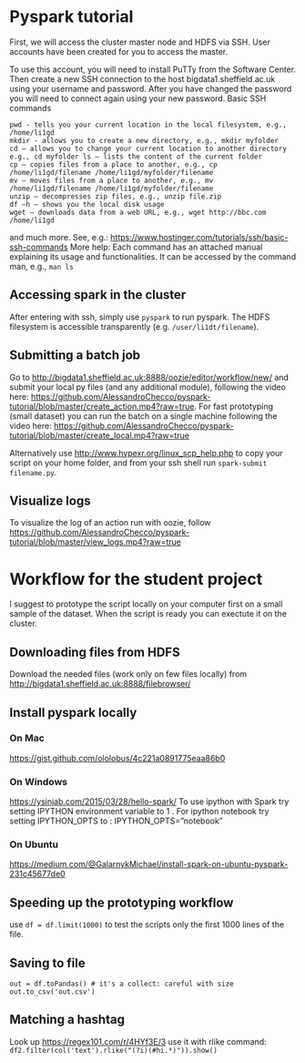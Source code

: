 # Pyspark tutorial
First, we will access the cluster master node and HDFS via SSH.
User accounts have been created for you to access the master.

To use this account, you will need to install PuTTy from the Software Center.
Then create a new SSH connection to the host bigdata1.sheffield.ac.uk using your username and password. After you have changed the password you will need to connect again using your new password.
Basic SSH commands
```
pwd - tells you your current location in the local filesystem, e.g., /home/li1gd
mkdir - allows you to create a new directory, e.g., mkdir myfolder
cd – allows you to change your current location to another directory e.g., cd myfolder ls – lists the content of the current folder
cp – copies files from a place to another, e.g., cp /home/li1gd/filename /home/li1gd/myfolder/filename
mv – moves files from a place to another, e.g., mv /home/li1gd/filename /home/li1gd/myfolder/filename
unzip – decompresses zip files, e.g., unzip file.zip
df –h – shows you the local disk usage
wget – downloads data from a web URL, e.g., wget http://bbc.com /home/li1gd
```

and much more. See, e.g.:
https://www.hostinger.com/tutorials/ssh/basic-ssh-commands
More help: Each command has an attached manual explaining its usage and functionalities. It can be accessed by the command man, e.g., `` man ls ``

## Accessing spark in the cluster
After entering with ssh, simply use `` pyspark `` to run pyspark. The HDFS filesystem is accessible transparently (e.g. ``/user/li1dt/filename``).

## Submitting a batch job
Go to http://bigdata1.sheffield.ac.uk:8888/oozie/editor/workflow/new/ and submit your local py files (and any additional module), following the video here: https://github.com/AlessandroChecco/pyspark-tutorial/blob/master/create_action.mp4?raw=true. For fast prototyping (small dataset) you can run the batch on a single machine following the video here: https://github.com/AlessandroChecco/pyspark-tutorial/blob/master/create_local.mp4?raw=true

Alternatively use http://www.hypexr.org/linux_scp_help.php to copy your script on your home folder, and from your ssh shell run ``spark-submit filename.py``.

## Visualize logs
To visualize the log of an action run with oozie, follow https://github.com/AlessandroChecco/pyspark-tutorial/blob/master/view_logs.mp4?raw=true

# Workflow for the student project
I suggest to prototype the script locally on your computer first on a small sample of the dataset. When the script is ready you can exectute it on the cluster.

## Downloading files from HDFS
Download the needed files (work only on few files locally) from http://bigdata1.sheffield.ac.uk:8888/filebrowser/

## Install pyspark locally

### On Mac
https://gist.github.com/ololobus/4c221a0891775eaa86b0
### On Windows
https://ysinjab.com/2015/03/28/hello-spark/
To use ipython with Spark try setting IPYTHON environment variable to 1 . For ipython notebook try setting IPYTHON_OPTS to :
IPYTHON_OPTS=”notebook”
### On Ubuntu
https://medium.com/@GalarnykMichael/install-spark-on-ubuntu-pyspark-231c45677de0

## Speeding up the prototyping workflow
use ``df = df.limit(1000)`` to test the scripts only the first 1000 lines of the file.

## Saving to file
```
out = df.toPandas() # it's a collect: careful with size
out.to_csv('out.csv')
```

## Matching a hashtag
Look up https://regex101.com/r/4HYf3E/3
use it with rlike command:
``` df2.filter(col('text').rlike("(?i)(#hi.*)")).show()```
